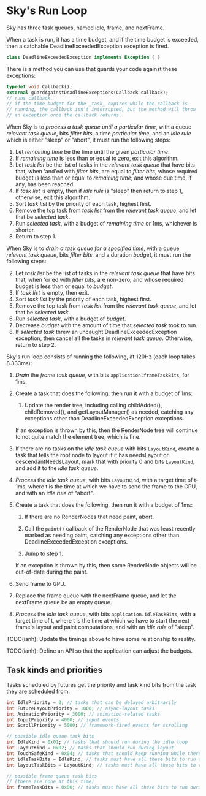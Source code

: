 Sky's Run Loop
==============

Sky has three task queues, named idle, frame, and nextFrame.

When a task is run, it has a time budget, and if the time budget is
exceeded, then a catchable DeadlineExceededException exception is
fired.

```dart
class DeadlineExceededException implements Exception { }
```

There is a method you can use that guards your code against these
exceptions:

```dart
typedef void Callback();
external guardAgainstDeadlineExceptions(Callback callback);
// runs callback.
// if the time budget for the _task_ expires while the callback is
// running, the callback isn't interrupted, but the method will throw
// an exception once the callback returns.
```

When Sky is to *process a task queue until a particular time*, with a
queue *relevant task queue*, bits *filter bits*, a time
*particular time*, and an *idle rule* which is either "sleep" or
"abort", it must run the following steps:

1. Let *remaining time* be the time until the given *particular time*.
2. If *remaining time* is less than or equal to zero, exit this
   algorithm.
3. Let *task list* be the list of tasks in the *relevant task queue*
   that have bits that, when 'and'ed with *filter bits*, are equal to
   *filter bits*, whose required budget is less than or equal to
   *remaining time*; and whose due time, if any, has been reached.
4. If *task list* is empty, then if *idle rule* is "sleep" then return
   to step 1, otherwise, exit this algorithm.
5. Sort *task list* by the priority of each task, highest first.
6. Remove the top task from *task list* from the *relevant task
   queue*, and let that be *selected task*.
7. Run *selected task*, with a budget of *remaining time* or 1ms,
   whichever is shorter.
8. Return to step 1.

When Sky is to *drain a task queue for a specified time*, with a queue
*relevant task queue*, bits *filter bits*, and a duration *budget*, it
must run the following steps:

2. Let *task list* be the list of tasks in the *relevant task queue*
   that have bits that, when 'or'ed with *filter bits*, are non-zero;
   and whose required budget is less than or equal to *budget*.
4. If *task list* is empty, then exit.
5. Sort *task list* by the priority of each task, highest first.
6. Remove the top task from *task list* from the *relevant task
   queue*, and let that be *selected task*.
7. Run *selected task*, with a budget of *budget*.
8. Decrease *budget* with the amount of time that *selected task* took
   to run.
9. If *selected task* threw an uncaught DeadlineExceededException
   exception, then cancel all the tasks in *relevant task queue*.
   Otherwise, return to step 2.

Sky's run loop consists of running the following, at 120Hz (each loop
takes 8.333ms):

1. *Drain* the *frame task queue*, with bits
   `application.frameTaskBits`, for 1ms.

2. Create a task that does the following, then run it with a budget of
   1ms:

   1. Update the render tree, including calling childAdded(),
      childRemoved(), and getLayoutManager() as needed, catching any
      exceptions other than DeadlineExceededException exceptions.

   If an exception is thrown by this, then the RenderNode tree will
   continue to not quite match the element tree, which is fine.

3. If there are no tasks on the *idle task queue* with bits
   `LayoutKind`, create a task that tells the root node to layout if
   it has needsLayout or descendantNeedsLayout, mark that with
   priority 0 and bits `LayoutKind`, and add it to the *idle task
   queue*.

4. *Process* the *idle task queue*, with bits `LayoutKind`, with a
   target time of t-1ms, where t is the time at which we have to send
   the frame to the GPU, and with an *idle rule* of "abort".

5. Create a task that does the following, then run it with a budget of
   1ms:

   1. If there are no RenderNodes that need paint, abort.

   2. Call the `paint()` callback of the RenderNode that was least
      recently marked as needing paint, catching any exceptions other
      than DeadlineExceededException exceptions.

   3. Jump to step 1.

   If an exception is thrown by this, then some RenderNode objects
      will be out-of-date during the paint.

6. Send frame to GPU.

7. Replace the frame queue with the nextFrame queue, and let the
   nextFrame queue be an empty queue.

8. *Process* the *idle task queue*, with bits
   `application.idleTaskBits`, with a target time of t, where t is the
   time at which we have to start the next frame's layout and paint
   computations, and with an *idle rule* of "sleep".

TODO(ianh): Update the timings above to have some relationship to
reality.

TODO(ianh): Define an API so that the application can adjust the
budgets.

Task kinds and priorities
-------------------------

Tasks scheduled by futures get the priority and task kind bits from
the task they are scheduled from.

```dart
int IdlePriority = 0; // tasks that can be delayed arbitrarily
int FutureLayoutPriority = 1000; // async-layout tasks
int AnimationPriority = 3000; // animation-related tasks
int InputPriority = 4000; // input events
int ScrollPriority = 5000; // framework-fired events for scrolling

// possible idle queue task bits
int IdleKind = 0x01; // tasks that should run during the idle loop
int LayoutKind = 0x02; // tasks that should run during layout
int TouchSafeKind = 0x04; // tasks that should keep running while there is a pointer down
int idleTaskBits = IdleKind; // tasks must have all these bits to run during idle loop
int layoutTaskBits = LayoutKind; // tasks must have all these bits to run during layout

// possible frame queue task bits
// (there are none at this time)
int frameTaskBits = 0x00; // tasks must have all these bits to run during the frame loop
```
